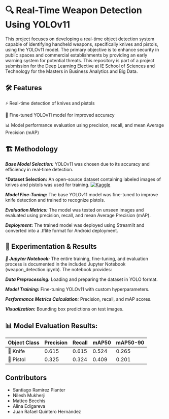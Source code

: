 # 🔍 Real-Time Weapon Detection Using YOLOv11

This project focuses on developing a real-time object detection system capable of identifying handheld weapons, specifically knives and pistols, using the YOLOv11 model. The primary objective is to enhance security in public spaces and commercial establishments by providing an early warning system for potential threats.
This repository is part of a project submission for the Deep Learning Elective at IE School of Sciences and Technology for the Masters in Business Analytics and Big Data.

## 🛠️ Features

⚡ Real-time detection of knives and pistols

🧠 Fine-tuned YOLOv11 model for improved accuracy

📊 Model performance evaluation using precision, recall, and mean Average Precision (mAP)


## 🏗️ Methodology

***Base Model Selection:*** YOLOv11 was chosen due to its accuracy and efficiency in real-time detection.

***Dataset Selection:** An open-source dataset containing labeled images of knives and pistols was used for training.
[![Kaggle](https://img.shields.io/badge/-Kaggle-20BEFF?logo=kaggle&logoColor=white&style=for-the-badge)](https://www.kaggle.com/code/killa92/map-0-9-guns-and-knifes-detection-yolov11)

***Model Fine-Tuning:*** The base YOLOv11 model was fine-tuned to improve knife detection and trained to recognize pistols.

***Evaluation Metrics:*** The model was tested on unseen images and evaluated using precision, recall, and mean Average Precision (mAP).

***Deployment:*** The trained model was deployed using Streamlit and converted into a .tflite format for Android deployment.

## 🧪 Experimentation & Results

***📓 Jupyter Notebook:*** The entire training, fine-tuning, and evaluation process is documented in the included Jupyter Notebook (weapon_detection.ipynb). The notebook provides:

***Data Preprocessing:*** Loading and preparing the dataset in YOLO format.

***Model Training:*** Fine-tuning YOLOv11 with custom hyperparameters.

***Performance Metrics Calculation:*** Precision, recall, and mAP scores.

***Visualization:*** Bounding box predictions on test images.

## 📊 Model Evaluation Results:
| Object Class | Precision | Recall | mAP50  | mAP50-90 |
|--------------|-----------|--------|--------|----------|
| 🔪 Knife     | 0.615     | 0.615  | 0.524  | 0.265    |
| 🔫 Pistol    | 0.325     | 0.324  | 0.409  | 0.201    |

## Contributors
- Santiago Ramirez Planter
- Nilesh Mukherji
- Matteo Becchis
- Alina Edigareva
- Juan Rafael Quintero Hernández

